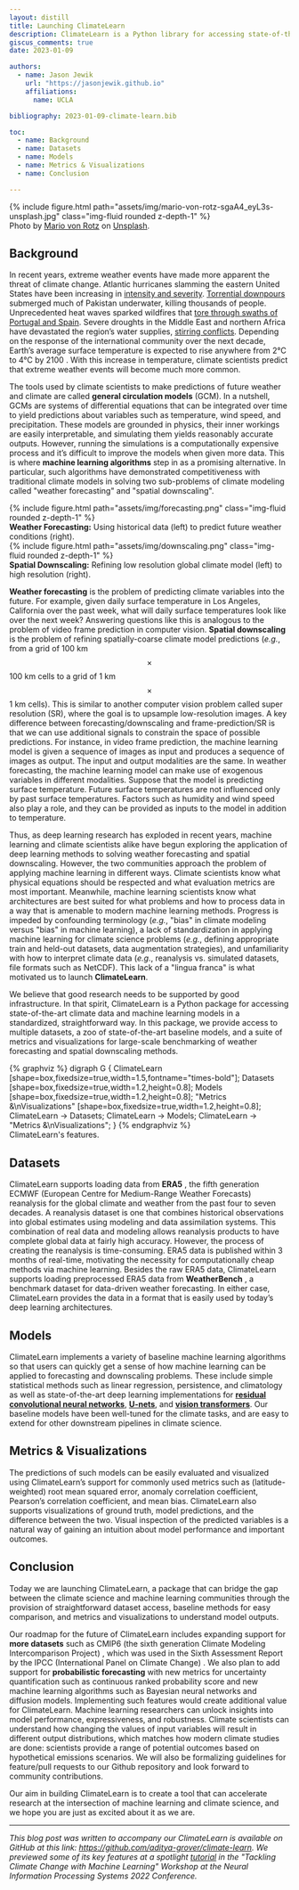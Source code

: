 ```yaml
---
layout: distill
title: Launching ClimateLearn
description: ClimateLearn is a Python library for accessing state-of-the-art climate data and machine learning models in a standardized, straightforward way.
giscus_comments: true
date: 2023-01-09

authors:
  - name: Jason Jewik
    url: "https://jasonjewik.github.io"
    affiliations:
      name: UCLA

bibliography: 2023-01-09-climate-learn.bib

toc:
  - name: Background
  - name: Datasets
  - name: Models
  - name: Metrics & Visualizations
  - name: Conclusion

---
```


<div class="l-body">
  {% include figure.html path="assets/img/mario-von-rotz-sgaA4_eyL3s-unsplash.jpg" class="img-fluid rounded z-depth-1" %}
  <div class="caption">
    Photo by <a href="https://unsplash.com/@mario_vr?utm_source=unsplash&utm_medium=referral&utm_content=creditCopyText">Mario von Rotz</a> on
    <a href="https://unsplash.com/?utm_source=unsplash&utm_medium=referral&utm_content=creditCopyText">
    Unsplash</a>.
  </div>
</div>

## Background

In recent years, extreme weather events have made more apparent the threat of climate change. Atlantic hurricanes slamming the eastern United States have been increasing in [intensity and severity](https://www.nature.com/articles/s41467-019-08471-z). [Torrential downpours](https://www.scientificamerican.com/article/climate-change-likely-worsened-pakistans-devastating-floods/) submerged much of Pakistan underwater, killing thousands of people. Unprecedented heat waves sparked wildfires that [tore through swaths of Portugal and Spain](https://www.wired.com/story/europe-heat-wave-limits/). Severe droughts in the Middle East and northern Africa have devastated the region’s water supplies, [stirring conflicts](https://www.bbc.com/future/article/20210816-how-water-shortages-are-brewing-wars). Depending on the response of the international community over the next decade, Earth’s average surface temperature is expected to rise anywhere from 2°C to 4°C by 2100 <d-cite key="ipcc_ar6"></d-cite>. With this increase in temperature, climate scientists predict that extreme weather events will become much more common.

The tools used by climate scientists to make predictions of future weather and climate are called **general circulation models** (GCM). In a nutshell, GCMs are systems of differential equations that can be integrated over time to yield predictions about variables such as temperature, wind speed, and precipitation. These models are grounded in physics, their inner workings are easily interpretable, and simulating them yields reasonably accurate outputs. However, running the simulations is a computationally expensive process and it’s difficult to improve the models when given more data. This is where **machine learning algorithms** step in as a promising alternative. In particular, such algorithms have demonstrated competitiveness with traditional climate models in solving two sub-problems of climate modeling called "weather forecasting" and "spatial downscaling".

<div class="l-body">
  {% include figure.html path="assets/img/forecasting.png" class="img-fluid rounded z-depth-1" %}
  <div class="caption">
    <strong>Weather Forecasting:</strong> Using historical data (left) to predict future weather conditions (right).
  </div>
</div>
<div class="l-body">
  {% include figure.html path="assets/img/downscaling.png" class="img-fluid rounded z-depth-1" %}
  <div class="caption">
    <strong>Spatial Downscaling:</strong> Refining low resolution global climate model (left) to high resolution (right).
  </div>
</div>

**Weather forecasting** is the problem of predicting climate variables into the future. For example, given daily surface temperature in Los Angeles, California over the past week, what will daily surface temperatures look like over the next week? Answering questions like this is analogous to the problem of video frame prediction in computer vision. **Spatial downscaling** is the problem of refining spatially-coarse climate model predictions (*e.g.*, from a grid of 100 km $$\times$$ 100 km cells to a grid of 1 km $$\times$$ 1 km cells). This is similar to another computer vision problem called super resolution (SR), where the goal is to upsample low-resolution images. A key difference between forecasting/downscaling and frame-prediction/SR is that we can use additional signals to constrain the space of possible predictions. For instance, in video frame prediction, the machine learning model is given a sequence of images as input and produces a sequence of images as output. The input and output modalities are the same. In weather forecasting, the machine learning model can make use of exogenous variables in different modalities. Suppose that the model is predicting surface temperature. Future surface temperatures are not influenced only by past surface temperatures. Factors such as humidity and wind speed also play a role, and they can be provided as inputs to the model in addition to temperature.

Thus, as deep learning research has exploded in recent years, machine learning and climate scientists alike have begun exploring the application of deep learning methods to solving weather forecasting and spatial downscaling. However, the two communities approach the problem of applying machine learning in different ways. Climate scientists know what physical equations should be respected and what evaluation metrics are most important. Meanwhile, machine learning scientists know what architectures are best suited for what problems and how to process data in a way that is amenable to modern machine learning methods. Progress is impeded by confounding terminology (*e.g.*, "bias" in climate modeling versus "bias" in machine learning), a lack of standardization in applying machine learning for climate science problems (*e.g.*, defining appropriate train and held-out datasets, data augmentation strategies), and unfamiliarity with how to interpret climate data (*e.g.*, reanalysis vs. simulated datasets, file formats such as NetCDF). This lack of a "lingua franca" is what motivated us to launch **ClimateLearn**.

We believe that good research needs to be supported by good infrastructure. In that spirit, ClimateLearn is a Python package for accessing state-of-the-art climate data and machine learning models in a standardized, straightforward way.  In this package, we provide access to multiple datasets, a zoo of state-of-the-art baseline models, and a suite of metrics and visualizations for large-scale benchmarking of weather forecasting and spatial downscaling methods.

<div class="row justify-content-sm-center">
  {% graphviz %}
    digraph G {
      ClimateLearn [shape=box,fixedsize=true,width=1.5,fontname="times-bold"];
      Datasets [shape=box,fixedsize=true,width=1.2,height=0.8];
      Models [shape=box,fixedsize=true,width=1.2,height=0.8];
      "Metrics &\nVisualizations" [shape=box,fixedsize=true,width=1.2,height=0.8];
      ClimateLearn -> Datasets;
      ClimateLearn -> Models;
      ClimateLearn -> "Metrics &\nVisualizations";
    }
  {% endgraphviz %}
</div>
<div class="caption">
  ClimateLearn's features.
</div>

## Datasets

ClimateLearn supports loading data from **ERA5** <d-cite key="era5single"></d-cite><d-cite key="era5pressure"></d-cite>, the fifth generation ECMWF (European Centre for Medium-Range Weather Forecasts) reanalysis for the global climate and weather from the past four to seven decades. A reanalysis dataset is one that combines historical observations into global estimates using modeling and data assimilation systems. This combination of real data and modeling allows reanalysis products to have complete global data at fairly high accuracy. However, the process of creating the reanalysis is time-consuming. ERA5 data is published within 3 months of real-time, motivating the necessity for computationally cheap methods via machine learning. Besides the raw ERA5 data, ClimateLearn supports loading preprocessed ERA5 data from **WeatherBench** <d-cite key="Rasp_2020"></d-cite>, a benchmark dataset for data-driven weather forecasting. In either case, ClimateLearn provides the data in a format that is easily used by today’s deep learning architectures. 

## Models

ClimateLearn implements a variety of baseline machine learning algorithms so that users can quickly get a sense of how machine learning can be applied to forecasting and downscaling problems. These include simple statistical methods such as linear regression, persistence, and climatology as well as state-of-the-art deep learning implementations for [**residual convolutional neural networks**](https://arxiv.org/abs/1512.03385), [**U-nets**](https://arxiv.org/abs/1505.04597), and [**vision transformers**](https://arxiv.org/abs/2010.11929). Our baseline models have been well-tuned for the climate tasks, and are easy to extend for other downstream pipelines in climate science.

## Metrics & Visualizations

The predictions of such models can be easily evaluated and visualized using ClimateLearn’s support for commonly used metrics such as (latitude-weighted) root mean squared error, anomaly correlation coefficient, Pearson’s correlation coefficient, and mean bias. ClimateLearn also supports visualizations of ground truth, model predictions, and the difference between the two. Visual inspection of the predicted variables is a natural way of gaining an intuition about model performance and important outcomes.

## Conclusion

Today we are launching ClimateLearn, a package that can bridge the gap between the climate science and machine learning communities through the provision of straightforward dataset access, baseline methods for easy comparison, and metrics and visualizations to understand model outputs.

Our roadmap for the future of ClimateLearn includes expanding support for **more datasets** such as CMIP6 (the sixth generation Climate Modeling Intercomparison Project) <d-cite key="cmip6"></d-cite>, which was used in the Sixth Assessment Report by the IPCC (International Panel on Climate Change) <d-cite key="ipcc_ar6"></d-cite>. We also plan to add support for **probabilistic forecasting**  with new metrics for uncertainty quantification such as continuous ranked probability score and new machine learning algorithms such as Bayesian neural networks and diffusion models. Implementing such features would create additional value for ClimateLearn. Machine learning researchers can unlock insights into model performance, expressiveness, and robustness. Climate scientists can understand how changing the values of input variables will result in different output distributions, which matches how modern climate studies are done: scientists provide a range of potential outcomes based on hypothetical emissions scenarios. We will also be formalizing guidelines for feature/pull requests to our Github repository and look forward to community contributions.

Our aim in building ClimateLearn is to create a tool that can accelerate research at the intersection of machine learning and climate science, and we hope you are just as excited about it as we are.

***

*This blog post was written to accompany our  ClimateLearn is available on GitHub at this link: <https://github.com/aditya-grover/climate-learn>. We previewed some of its key features at a spotlight [tutorial](https://www.climatechange.ai/papers/neurips2022/114) in the "Tackling Climate Change with Machine Learning" Workshop at the Neural Information Processing Systems 2022 Conference.*
